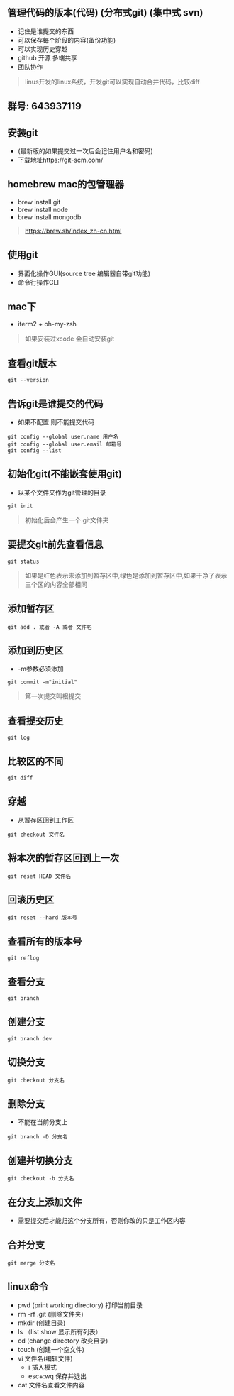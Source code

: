 ## 管理代码的版本(代码) (分布式git) (集中式 svn)
- 记住是谁提交的东西
- 可以保存每个阶段的内容(备份功能)
- 可以实现历史穿越
- github 开源 多端共享
- 团队协作

> linus开发的linux系统，开发git可以实现自动合并代码，比较diff

## 群号: 643937119

## 安装git
- (最新版的如果提交过一次后会记住用户名和密码)
- 下载地址https://git-scm.com/

## homebrew mac的包管理器
- brew install git
- brew install node
- brew install mongodb

> https://brew.sh/index_zh-cn.html


## 使用git
- 界面化操作GUI(source tree 编辑器自带git功能)
- 命令行操作CLI

## mac下
- iterm2 + oh-my-zsh

> 如果安装过xcode 会自动安装git

## 查看git版本
```
git --version
```

## 告诉git是谁提交的代码
- 如果不配置 则不能提交代码
```
git config --global user.name 用户名
git config --global user.email 邮箱号
git config --list
```

## 初始化git(不能嵌套使用git)
- 以某个文件夹作为git管理的目录
```
git init
```

> 初始化后会产生一个.git文件夹

## 要提交git前先查看信息
```
git status
```

> 如果是红色表示未添加到暂存区中,绿色是添加到暂存区中,如果干净了表示 三个区的内容全部相同

## 添加暂存区
```
git add . 或者 -A 或者 文件名
```

## 添加到历史区
- -m参数必须添加
```
git commit -m"initial"
```

> 第一次提交叫根提交

## 查看提交历史
```
git log
```

## 比较区的不同
```
git diff
```


## 穿越
- 从暂存区回到工作区
```
git checkout 文件名
```

## 将本次的暂存区回到上一次
```
git reset HEAD 文件名
```

## 回滚历史区
```
git reset --hard 版本号
```

## 查看所有的版本号
```
git reflog
```

## 查看分支
```
git branch
```

## 创建分支
```
git branch dev
```

## 切换分支
```
git checkout 分支名
```

## 删除分支
- 不能在当前分支上
```
git branch -D 分支名
```

## 创建并切换分支
```
git checkout -b 分支名
```

## 在分支上添加文件
- 需要提交后才能归这个分支所有，否则你改的只是工作区内容

## 合并分支
```
git merge 分支名
```






## linux命令
- pwd (print working directory) 打印当前目录
- rm -rf .git (删除文件夹)
- mkdir (创建目录)
- ls （list show 显示所有列表）
- cd (change directory 改变目录)
- touch (创建一个空文件)
- vi 文件名(编辑文件)
    - i 插入模式
    - esc+:wq 保存并退出
- cat 文件名查看文件内容